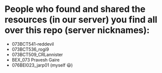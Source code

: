 # People who found and shared the resources (in our server) you find all over this repo (server nicknames):
* 073BCT541-reddevil
* 073BCT536_rogi9
* 073BCT509_CRLannister
* BEX_073 Pravesh Gaire
* 076BEI023_jarp01 (myself :smiley:)
